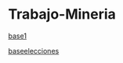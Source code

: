 # Trabajo-Mineria
[base1](https://www.kaggle.com/tanulsingh077/twitter-sentiment-extaction-analysis-eda-and-model/)

[baseelecciones](https://www.kaggle.com/manchunhui/us-election-2020-tweets)
